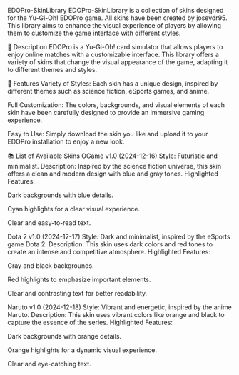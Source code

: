 EDOPro-SkinLibrary
EDOPro-SkinLibrary is a collection of skins designed for the Yu-Gi-Oh! EDOPro game. All skins have been created by josevdr95. This library aims to enhance the visual experience of players by allowing them to customize the game interface with different styles.

🌟 Description
EDOPro is a Yu-Gi-Oh! card simulator that allows players to enjoy online matches with a customizable interface. This library offers a variety of skins that change the visual appearance of the game, adapting it to different themes and styles.

🎨 Features
Variety of Styles: Each skin has a unique design, inspired by different themes such as science fiction, eSports games, and anime.

Full Customization: The colors, backgrounds, and visual elements of each skin have been carefully designed to provide an immersive gaming experience.

Easy to Use: Simply download the skin you like and upload it to your EDOPro installation to enjoy a new look.

📚 List of Available Skins
OGame v1.0 (2024-12-16)
Style: Futuristic and minimalist.
Description: Inspired by the science fiction universe, this skin offers a clean and modern design with blue and gray tones.
Highlighted Features:

Dark backgrounds with blue details.

Cyan highlights for a clear visual experience.

Clear and easy-to-read text.

Dota 2 v1.0 (2024-12-17)
Style: Dark and minimalist, inspired by the eSports game Dota 2.
Description: This skin uses dark colors and red tones to create an intense and competitive atmosphere.
Highlighted Features:

Gray and black backgrounds.

Red highlights to emphasize important elements.

Clear and contrasting text for better readability.

Naruto v1.0 (2024-12-18)
Style: Vibrant and energetic, inspired by the anime Naruto.
Description: This skin uses vibrant colors like orange and black to capture the essence of the series.
Highlighted Features:

Dark backgrounds with orange details.

Orange highlights for a dynamic visual experience.

Clear and eye-catching text.

